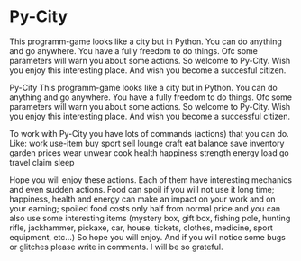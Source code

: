# Py-City
This programm-game looks like a city but in Python. You can do anything and go anywhere. You have a fully freedom to do things. Ofc some parameters will warn you about some actions. So welcome to Py-City. Wish you enjoy this interesting place. And wish you become a succesful citizen.

Py-City
This programm-game looks like a city but in Python. 
You can do anything and go anywhere. You have a fully freedom to do things. 
Ofc some parameters will warn you about some actions. 
So welcome to Py-City. Wish you enjoy this interesting place. And wish you become a successful citizen.

To work with Py-City you have lots of commands (actions) that you can do. Like:
work
use-item
buy
sport
sell
lounge
craft
eat
balance
save
inventory
garden
prices
wear
unwear
cook
health
happiness
strength
energy
load
go
travel
claim
sleep

Hope you will enjoy these actions. Each of them have interesting mechanics and even sudden actions. 
Food can spoil if you will not use it long time; 
happiness, health and energy can make an impact on your work and on your earning;
spoiled food costs only half from normal price
and you can also use some interesting items (mystery box, gift box, fishing pole, hunting rifle, jackhammer, pickaxe, car, house, tickets, clothes, medicine, sport equipment, etc…) 
So hope you will enjoy. And if you will notice some bugs or glitches please write in comments. 
I will be so grateful.
